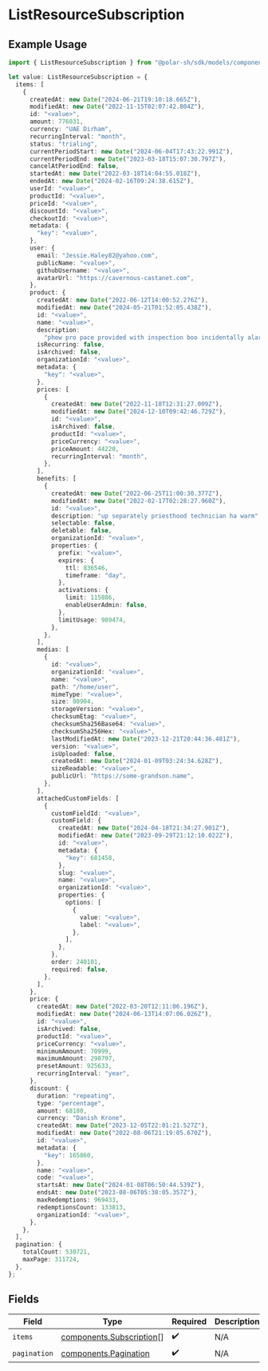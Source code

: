 # ListResourceSubscription

## Example Usage

```typescript
import { ListResourceSubscription } from "@polar-sh/sdk/models/components";

let value: ListResourceSubscription = {
  items: [
    {
      createdAt: new Date("2024-06-21T19:10:18.665Z"),
      modifiedAt: new Date("2022-11-15T02:07:42.804Z"),
      id: "<value>",
      amount: 776031,
      currency: "UAE Dirham",
      recurringInterval: "month",
      status: "trialing",
      currentPeriodStart: new Date("2024-06-04T17:43:22.991Z"),
      currentPeriodEnd: new Date("2023-03-18T15:07:30.797Z"),
      cancelAtPeriodEnd: false,
      startedAt: new Date("2022-03-18T14:04:55.018Z"),
      endedAt: new Date("2024-02-16T09:24:38.615Z"),
      userId: "<value>",
      productId: "<value>",
      priceId: "<value>",
      discountId: "<value>",
      checkoutId: "<value>",
      metadata: {
        "key": "<value>",
      },
      user: {
        email: "Jessie.Haley82@yahoo.com",
        publicName: "<value>",
        githubUsername: "<value>",
        avatarUrl: "https://cavernous-castanet.com",
      },
      product: {
        createdAt: new Date("2022-06-12T14:00:52.276Z"),
        modifiedAt: new Date("2024-05-21T01:52:05.438Z"),
        id: "<value>",
        name: "<value>",
        description:
          "phew pro pace provided with inspection boo incidentally alarmed",
        isRecurring: false,
        isArchived: false,
        organizationId: "<value>",
        metadata: {
          "key": "<value>",
        },
        prices: [
          {
            createdAt: new Date("2022-11-18T12:31:27.009Z"),
            modifiedAt: new Date("2024-12-10T09:42:46.729Z"),
            id: "<value>",
            isArchived: false,
            productId: "<value>",
            priceCurrency: "<value>",
            priceAmount: 44220,
            recurringInterval: "month",
          },
        ],
        benefits: [
          {
            createdAt: new Date("2022-06-25T11:00:30.377Z"),
            modifiedAt: new Date("2022-02-17T02:28:27.960Z"),
            id: "<value>",
            description: "up separately priesthood technician ha warm",
            selectable: false,
            deletable: false,
            organizationId: "<value>",
            properties: {
              prefix: "<value>",
              expires: {
                ttl: 836546,
                timeframe: "day",
              },
              activations: {
                limit: 115886,
                enableUserAdmin: false,
              },
              limitUsage: 989474,
            },
          },
        ],
        medias: [
          {
            id: "<value>",
            organizationId: "<value>",
            name: "<value>",
            path: "/home/user",
            mimeType: "<value>",
            size: 80904,
            storageVersion: "<value>",
            checksumEtag: "<value>",
            checksumSha256Base64: "<value>",
            checksumSha256Hex: "<value>",
            lastModifiedAt: new Date("2023-12-21T20:44:36.481Z"),
            version: "<value>",
            isUploaded: false,
            createdAt: new Date("2024-01-09T03:24:34.628Z"),
            sizeReadable: "<value>",
            publicUrl: "https://some-grandson.name",
          },
        ],
        attachedCustomFields: [
          {
            customFieldId: "<value>",
            customField: {
              createdAt: new Date("2024-04-18T21:34:27.901Z"),
              modifiedAt: new Date("2023-09-29T21:12:10.022Z"),
              id: "<value>",
              metadata: {
                "key": 681458,
              },
              slug: "<value>",
              name: "<value>",
              organizationId: "<value>",
              properties: {
                options: [
                  {
                    value: "<value>",
                    label: "<value>",
                  },
                ],
              },
            },
            order: 240101,
            required: false,
          },
        ],
      },
      price: {
        createdAt: new Date("2022-03-20T12:11:06.196Z"),
        modifiedAt: new Date("2024-06-13T14:07:06.026Z"),
        id: "<value>",
        isArchived: false,
        productId: "<value>",
        priceCurrency: "<value>",
        minimumAmount: 70999,
        maximumAmount: 298797,
        presetAmount: 925633,
        recurringInterval: "year",
      },
      discount: {
        duration: "repeating",
        type: "percentage",
        amount: 68180,
        currency: "Danish Krone",
        createdAt: new Date("2023-12-05T22:01:21.527Z"),
        modifiedAt: new Date("2022-08-06T21:19:05.670Z"),
        id: "<value>",
        metadata: {
          "key": 165860,
        },
        name: "<value>",
        code: "<value>",
        startsAt: new Date("2024-01-08T06:50:44.539Z"),
        endsAt: new Date("2023-08-06T05:38:05.357Z"),
        maxRedemptions: 969433,
        redemptionsCount: 133813,
        organizationId: "<value>",
      },
    },
  ],
  pagination: {
    totalCount: 530721,
    maxPage: 311724,
  },
};
```

## Fields

| Field                                                                | Type                                                                 | Required                                                             | Description                                                          |
| -------------------------------------------------------------------- | -------------------------------------------------------------------- | -------------------------------------------------------------------- | -------------------------------------------------------------------- |
| `items`                                                              | [components.Subscription](../../models/components/subscription.md)[] | :heavy_check_mark:                                                   | N/A                                                                  |
| `pagination`                                                         | [components.Pagination](../../models/components/pagination.md)       | :heavy_check_mark:                                                   | N/A                                                                  |